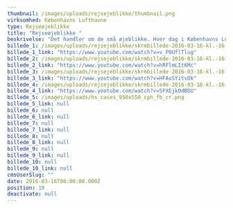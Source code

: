 ```yaml
---
thumbnail: /images/uploads/rejsejeblikke/thumbnail.png
virksomhed: Københavns Lufthavne
type: Rejseøjeblikke
title: "Rejseøjeblikke "
beskrivelse: "Det handler om de små øjeblikke. Hver dag i Københavns Lufthavne mødes mennesker fra nær og fjern og med hver deres historie og hver deres rejseøjeblik. Denne helt særlige stemning ønskede Københavns Lufthavne og Hjaltelin Stahl at sætte fokus på. Vi valgte derfor at lade Christiane Schaumburg-Müller, Rune Glifberg, Nicolai Nørgaard og Emma Leth dele deres egne CPH rejseøjeblikke i #CPHairport."
billede_1: /images/uploads/rejsejeblikke/skrmbillede-2016-03-16-kl.-16.16.47.png
billede_1_link: "https://www.youtube.com/watch?v=v_P0UflTlug"
billede_2: /images/uploads/rejsejeblikke/skrmbillede-2016-03-16-kl.-16.20.19.png
billede_2_link: "https://www.youtube.com/watch?v=hRFlmLIt6Mc"
billede_3: /images/uploads/rejsejeblikke/skrmbillede-2016-03-16-kl.-16.22.05.png
billede_3_link: "https://www.youtube.com/watch?v=HFAuSYitsOk"
billede_4: /images/uploads/rejsejeblikke/skrmbillede-2016-03-16-kl.-16.23.38.png
billede_4_link: "https://www.youtube.com/watch?v=5FXEjk0dBDU"
billede_5: /images/uploads/hs_cases_950x550_cph_fb_cr.png
billede_5_link: null
billede_6: null
billede_6_link: null
billede_7: null
billede_7_link: null
billede_8: null
billede_8_link: null
billede_9: null
billede_9_link: null
billede_10: null
billede_10_link: null
cmsUserSlug: ""
date: 2016-03-16T00:00:00.000Z
position: 10
deactivate: null
---
```


